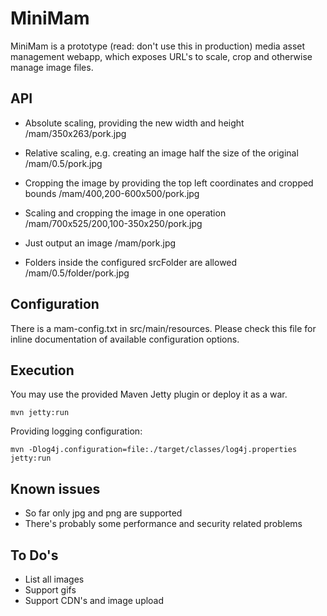 # MiniMam
MiniMam is a prototype (read: don't use this in production) media asset management webapp, which exposes URL's to scale, crop and otherwise manage image files.

## API

* Absolute scaling, providing the new width and height
  /mam/350x263/pork.jpg

* Relative scaling, e.g. creating an image half the size of the original
  /mam/0.5/pork.jpg

* Cropping the image by providing the top left coordinates and cropped bounds
  /mam/400,200-600x500/pork.jpg

* Scaling and cropping the image in one operation
  /mam/700x525/200,100-350x250/pork.jpg

* Just output an image
  /mam/pork.jpg
  
* Folders inside the configured srcFolder are allowed
  /mam/0.5/folder/pork.jpg	

## Configuration	

There is a mam-config.txt in src/main/resources. Please check this file for inline documentation of available configuration options. 

## Execution

You may use the provided Maven Jetty plugin or deploy it as a war.

	mvn jetty:run

Providing logging configuration:

	mvn -Dlog4j.configuration=file:./target/classes/log4j.properties jetty:run

## Known issues 

* So far only jpg and png are supported
* There's probably some performance and security related problems

## To Do's

* List all images
* Support gifs
* Support CDN's and image upload
